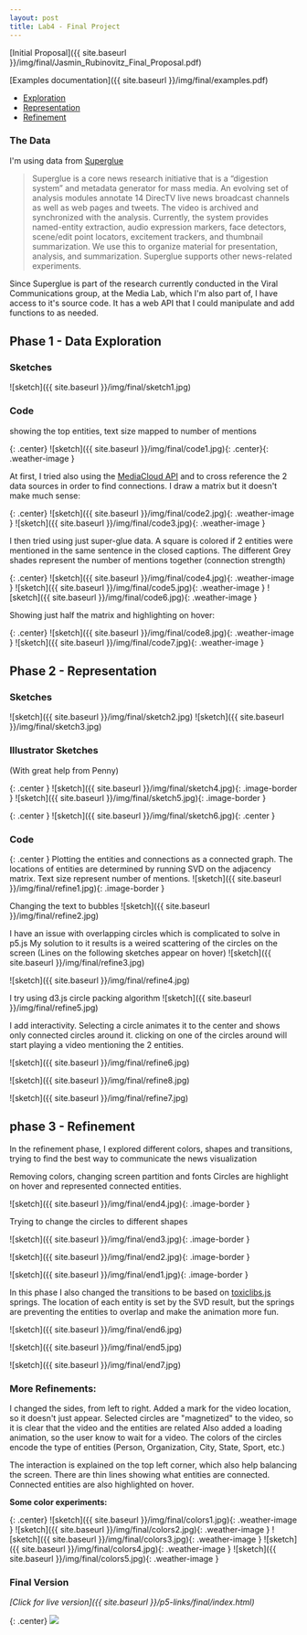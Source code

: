```yaml
---
layout: post
title: Lab4 - Final Project
---
```


[Initial Proposal]({{ site.baseurl }}/img/final/Jasmin_Rubinovitz_Final_Proposal.pdf)

[Examples documentation]({{ site.baseurl }}/img/final/examples.pdf)

 - [Exploration](#exploration)
 - [Representation](#representation)
 - [Refinement](#refinement)

### The Data
I'm using data from [Superglue](http://www.pubpub.org/pub/super-glue)

>Superglue is a core news research initiative that is a “digestion system” and metadata generator for mass media. An evolving set of analysis modules annotate 14 DirecTV live news broadcast channels as well as web pages and tweets. The video is archived and synchronized with the analysis. Currently, the system provides named-entity extraction, audio expression markers, face detectors, scene/edit point locators, excitement trackers, and thumbnail summarization. We use this to organize material for presentation, analysis, and summarization. Superglue supports other news-related experiments.

Since Superglue is part of the research currently conducted in the Viral Communications group, at the Media Lab, which I'm also part of, I have access to it's source code.
It has a web API that I could manipulate and add functions to as needed.

<a name="exploration"></a>

## Phase 1 - Data Exploration

### Sketches
![sketch]({{ site.baseurl }}/img/final/sketch1.jpg)

### Code
showing the top entities, text size mapped to number of mentions

{: .center}
![sketch]({{ site.baseurl }}/img/final/code1.jpg){: .center}{: .weather-image }

At first, I tried also using the [MediaCloud API](http://mediacloud.org/api/) and to cross reference the 2 data sources in order to find connections.
I draw a matrix but it doesn't make much sense:

{: .center}
![sketch]({{ site.baseurl }}/img/final/code2.jpg){: .weather-image }
![sketch]({{ site.baseurl }}/img/final/code3.jpg){: .weather-image }

I then tried using just super-glue data. 
A square is colored if 2 entities were mentioned in the same sentence in the closed captions.
The different Grey shades represent the number of mentions together (connection strength)

{: .center}
![sketch]({{ site.baseurl }}/img/final/code4.jpg){: .weather-image }
![sketch]({{ site.baseurl }}/img/final/code5.jpg){: .weather-image }
![sketch]({{ site.baseurl }}/img/final/code6.jpg){: .weather-image }

Showing just half the matrix and highlighting on hover:

{: .center}
![sketch]({{ site.baseurl }}/img/final/code8.jpg){: .weather-image }
![sketch]({{ site.baseurl }}/img/final/code7.jpg){: .weather-image }


<a name="representation"></a>

## Phase 2 -  Representation 

### Sketches

![sketch]({{ site.baseurl }}/img/final/sketch2.jpg)
![sketch]({{ site.baseurl }}/img/final/sketch3.jpg)

### Illustrator Sketches 

(With great help from Penny)

{: .center }
![sketch]({{ site.baseurl }}/img/final/sketch4.jpg){: .image-border }
![sketch]({{ site.baseurl }}/img/final/sketch5.jpg){: .image-border }


{: .center }
![sketch]({{ site.baseurl }}/img/final/sketch6.jpg){: .center }

### Code

{: .center }
Plotting the entities and connections as a connected graph.
The locations of entities are determined by running SVD on the adjacency matrix.
Text size represent number of mentions.
![sketch]({{ site.baseurl }}/img/final/refine1.jpg){: .image-border }

Changing the text to bubbles
![sketch]({{ site.baseurl }}/img/final/refine2.jpg)

I have an issue with overlapping circles which is complicated to solve in p5.js
My solution to it results is a weired scattering of the circles on the screen
(Lines on the following sketches appear on hover)
![sketch]({{ site.baseurl }}/img/final/refine3.jpg)

![sketch]({{ site.baseurl }}/img/final/refine4.jpg)

I try using d3.js circle packing algorithm
![sketch]({{ site.baseurl }}/img/final/refine5.jpg)

  

I add interactivity.
Selecting a circle animates it to the center and shows only connected circles around it.
clicking on one of the circles around will start playing a video mentioning the 2 entities.

![sketch]({{ site.baseurl }}/img/final/refine6.jpg)

![sketch]({{ site.baseurl }}/img/final/refine8.jpg)

![sketch]({{ site.baseurl }}/img/final/refine7.jpg)


<a name="refinement"></a>

## phase 3 - Refinement

In the refinement phase, I explored different colors, shapes and transitions, trying to find the best way to communicate the news visualization

Removing colors, changing screen partition and fonts
Circles are highlight on hover and represented connected entities.

![sketch]({{ site.baseurl }}/img/final/end4.jpg){: .image-border }

Trying to change the circles to different shapes

![sketch]({{ site.baseurl }}/img/final/end3.jpg){: .image-border }

![sketch]({{ site.baseurl }}/img/final/end2.jpg){: .image-border }

![sketch]({{ site.baseurl }}/img/final/end1.jpg){: .image-border }

In this phase I also changed the transitions to be based on [toxiclibs.js](http://haptic-data.com/toxiclibsjs) springs.
The location of each entity is set by the SVD result, but the springs are preventing the entities to overlap and make the animation more fun.


![sketch]({{ site.baseurl }}/img/final/end6.jpg)

![sketch]({{ site.baseurl }}/img/final/end5.jpg)

![sketch]({{ site.baseurl }}/img/final/end7.jpg)



### More Refinements:
I changed the sides, from left to right.
Added a mark for the video location, so it doesn't just appear. 
Selected circles are "magnetized" to the video, so it is clear that the video and the entities are related
Also added a loading animation, so the user know to wait for a video. 
The colors of the circles encode the type of entities
(Person, Organization, City, State, Sport, etc.) 

The interaction is explained on the top left corner, which also help balancing the screen.
There are thin lines showing what entities are connected.
Connected entities are also highlighted on hover.

<strong> Some color experiments: </strong>

{: .center}
![sketch]({{ site.baseurl }}/img/final/colors1.jpg){: .weather-image }
![sketch]({{ site.baseurl }}/img/final/colors2.jpg){: .weather-image }
![sketch]({{ site.baseurl }}/img/final/colors3.jpg){: .weather-image }
![sketch]({{ site.baseurl }}/img/final/colors4.jpg){: .weather-image }
![sketch]({{ site.baseurl }}/img/final/colors5.jpg){: .weather-image }


### Final Version
*[Click for live version]({{ site.baseurl }}/p5-links/final/index.html)*

{: .center}
<a target="_blank" href="{{ site.baseurl }}/p5-links/final/index.html">
  <img src="{{ site.baseurl }}/img/final/final.jpg">
</a>
